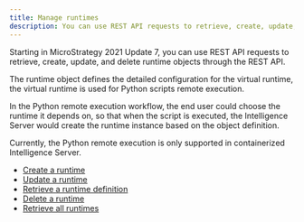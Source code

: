 ```yaml
---
title: Manage runtimes
description: You can use REST API requests to retrieve, create, update, and delete runtime objects through the REST API.
---
```


<Available since="2021 Update 7" />

Starting in MicroStrategy 2021 Update 7, you can use REST API requests to retrieve, create, update, and delete runtime objects through the REST API.

The runtime object defines the detailed configuration for the virtual runtime, the virtual runtime is used for Python scripts remote execution.

In the Python remote execution workflow, the end user could choose the runtime it depends on, so that when the script is executed, the Intelligence Server would create the runtime instance based on the object definition.

Currently, the Python remote execution is only supported in containerized Intelligence Server.

- [Create a runtime](./create-a-runtime)
- [Update a runtime](./update-a-runtime)
- [Retrieve a runtime definition](./retrieve-a-runtime-definition)
- [Delete a runtime](./delete-a-runtime)
- [Retrieve all runtimes](./retrieve-all-runtimes)

